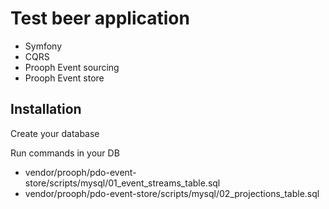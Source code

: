 # Test beer application
* Symfony
* CQRS
* Prooph Event sourcing
* Prooph Event store
    
    
## Installation

Create your database

Run commands in your DB
* vendor/prooph/pdo-event-store/scripts/mysql/01_event_streams_table.sql
* vendor/prooph/pdo-event-store/scripts/mysql/02_projections_table.sql
